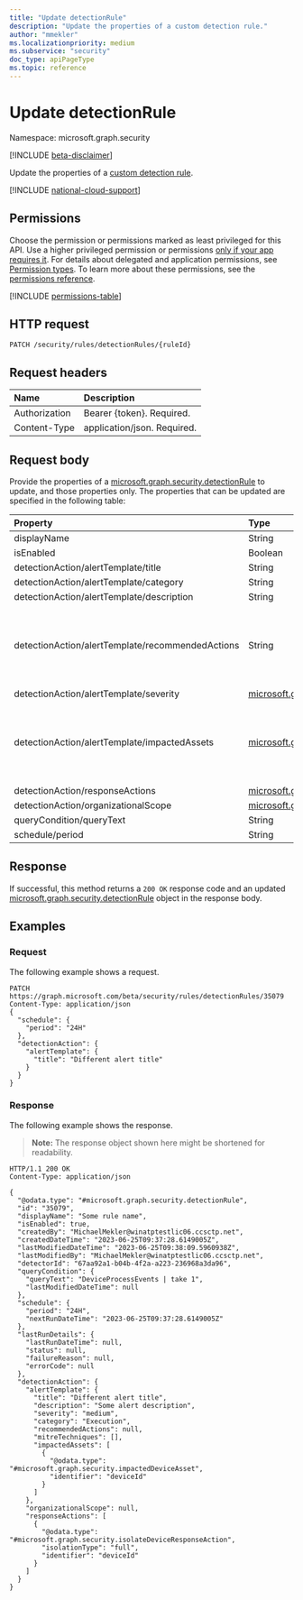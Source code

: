 ```yaml
---
title: "Update detectionRule"
description: "Update the properties of a custom detection rule."
author: "mmekler"
ms.localizationpriority: medium
ms.subservice: "security"
doc_type: apiPageType
ms.topic: reference
---
```


# Update detectionRule
Namespace: microsoft.graph.security

[!INCLUDE [beta-disclaimer](../../includes/beta-disclaimer.md)]

Update the properties of a [custom detection rule](../resources/security-detectionrule.md).

[!INCLUDE [national-cloud-support](../../includes/global-only.md)]

## Permissions
Choose the permission or permissions marked as least privileged for this API. Use a higher privileged permission or permissions [only if your app requires it](/graph/permissions-overview#best-practices-for-using-microsoft-graph-permissions). For details about delegated and application permissions, see [Permission types](/graph/permissions-overview#permission-types). To learn more about these permissions, see the [permissions reference](/graph/permissions-reference).

<!-- { "blockType": "permissions", "name": "security_detectionrule_update" } -->
[!INCLUDE [permissions-table](../includes/permissions/security-detectionrule-update-permissions.md)]

## HTTP request

<!-- {
  "blockType": "ignored"
}
-->
``` http
PATCH /security/rules/detectionRules/{ruleId}
```

## Request headers
| Name          | Description                 |
|:--------------|:----------------------------|
| Authorization | Bearer {token}. Required.   |
| Content-Type  | application/json. Required. |

## Request body

Provide the properties of a [microsoft.graph.security.detectionRule](../resources/security-detectionrule.md) to update, and those properties only.
The properties that can be updated are specified in the following table:

| Property                                         | Type                                                                                         | Description                                                      |
|:-------------------------------------------------|:---------------------------------------------------------------------------------------------|:-----------------------------------------------------------------|
| displayName                                      | String                                                                                       | Optional.                                                        |
| isEnabled                                        | Boolean                                                                                      | Optional.                                                        |
| detectionAction/alertTemplate/title              | String                                                                                       | Optional.                                                        |
| detectionAction/alertTemplate/category           | String                                                                                       | Optional.                                                        |
| detectionAction/alertTemplate/description        | String                                                                                       | Optional.                                                        |
| detectionAction/alertTemplate/recommendedActions | String                                                                                       | Optional. Provide 'null' to delete the existing response actions |
| detectionAction/alertTemplate/severity           | [microsoft.graph.alertSeverity](../resources/enums.md#alertseverity-values)                  | Optional.                                                        |
| detectionAction/alertTemplate/impactedAssets     | [microsoft.graph.security.impactedAsset](../resources/security-impactedasset.md)             | Optional. Provide 'null' to delete the existing impacted assets. |
| detectionAction/responseActions                  | [microsoft.graph.security.responseAction](../resources/security-responseaction.md)           | Optional.                                                        |
| detectionAction/organizationalScope              | [microsoft.graph.security.organizationalScope](../resources/security-organizationalscope.md) | Optional.                                                        |
| queryCondition/queryText                         | String                                                                                       | Optional.                                                        |
| schedule/period                                  | String                                                                                       | Optional.                                                        |

## Response

If successful, this method returns a `200 OK` response code and an updated [microsoft.graph.security.detectionRule](../resources/security-detectionrule.md) object in the response body.

## Examples

### Request
The following example shows a request.
<!-- {
  "blockType": "ignored"
}
-->
``` http
PATCH https://graph.microsoft.com/beta/security/rules/detectionRules/35079
Content-Type: application/json
{
  "schedule": {
    "period": "24H"
  },
  "detectionAction": {
    "alertTemplate": {
      "title": "Different alert title"
    }
  }
}
```


### Response
The following example shows the response.
>**Note:** The response object shown here might be shortened for readability.
<!-- {
  "blockType": "response",
  "truncated": true
}
-->
``` http
HTTP/1.1 200 OK
Content-Type: application/json

{
  "@odata.type": "#microsoft.graph.security.detectionRule",
  "id": "35079",
  "displayName": "Some rule name",
  "isEnabled": true,
  "createdBy": "MichaelMekler@winatptestlic06.ccsctp.net",
  "createdDateTime": "2023-06-25T09:37:28.6149005Z",
  "lastModifiedDateTime": "2023-06-25T09:38:09.5960938Z",
  "lastModifiedBy": "MichaelMekler@winatptestlic06.ccsctp.net",
  "detectorId": "67aa92a1-b04b-4f2a-a223-236968a3da96",
  "queryCondition": {
    "queryText": "DeviceProcessEvents | take 1",
    "lastModifiedDateTime": null
  },
  "schedule": {
    "period": "24H",
    "nextRunDateTime": "2023-06-25T09:37:28.6149005Z"
  },
  "lastRunDetails": {
    "lastRunDateTime": null,
    "status": null,
    "failureReason": null,
    "errorCode": null
  },
  "detectionAction": {
    "alertTemplate": {
      "title": "Different alert title",
      "description": "Some alert description",
      "severity": "medium",
      "category": "Execution",
      "recommendedActions": null,
      "mitreTechniques": [],
      "impactedAssets": [
        {
          "@odata.type": "#microsoft.graph.security.impactedDeviceAsset",
          "identifier": "deviceId"
        }
      ]
    },
    "organizationalScope": null,
    "responseActions": [
      {
        "@odata.type": "#microsoft.graph.security.isolateDeviceResponseAction",
        "isolationType": "full",
        "identifier": "deviceId"
      }
    ]
  }
}
```

